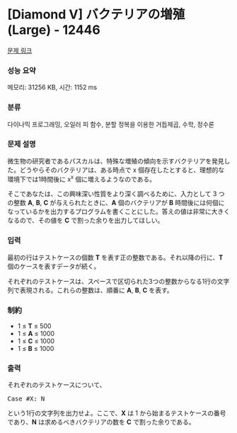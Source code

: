 # [Diamond V] バクテリアの増殖 (Large) - 12446 

[문제 링크](https://www.acmicpc.net/problem/12446) 

### 성능 요약

메모리: 31256 KB, 시간: 1152 ms

### 분류

다이나믹 프로그래밍, 오일러 피 함수, 분할 정복을 이용한 거듭제곱, 수학, 정수론

### 문제 설명

<p>微生物の研究者であるパスカルは、特殊な増殖の傾向を示すバクテリアを発見した。どうやらそのバクテリアは、ある時点で x 個存在したとすると、理想的な環境下では1時間後に x<sup>x</sup> 個に増えるようなのである。</p>

<p>そこであなたは、この興味深い性質をより深く調べるために、入力として 3 つの整数 <strong>A</strong>, <strong>B</strong>, <strong>C</strong> が与えられたときに、<strong>A</strong> 個のバクテリアが <strong>B</strong> 時間後には何個になっているかを出力するプログラムを書くことにした。答えの値は非常に大きくなるので、その値を <strong>C</strong> で割った余りを出力してほしい。</p>

### 입력 

 <p>最初の行はテストケースの個数 <strong>T</strong> を表す正の整数である。それ以降の行に、<strong>T</strong> 個のケースを表すデータが続く。</p>

<p>それぞれのテストケースは、スペースで区切られた3つの整数からなる1行の文字列で表現される。これらの整数は、順番に <strong>A</strong>, <strong>B</strong>, <strong>C</strong> を表す。</p>

<h3>制約</h3>

<ul>
	<li>1 ≤ <strong>T</strong> ≤ 500</li>
	<li>1 ≤ <strong>A</strong> ≤ 1000</li>
	<li>1 ≤ <strong>C</strong> ≤ 1000</li>
	<li>1 ≤ <strong>B</strong> ≤ 1000</li>
</ul>

### 출력 

 <p>それぞれのテストケースについて、</p>

<pre>Case #X: N
</pre>

<p>という1行の文字列を出力せよ。ここで、<strong>X</strong> は 1 から始まるテストケースの番号であり、<strong>N</strong> は求めるべきバクテリアの数を <strong>C</strong> で割った余りである。</p>

